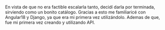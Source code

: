 
En vista de que no era factible escalarla tanto, decidí darla por terminada, sirviendo como un bonito catálogo. 
Gracias a esto me familiaricé con Angular18 y Django, ya que era mi primera vez utilizándolo.
Ademas de que, fue mi primera vez creando y utilizando API.
